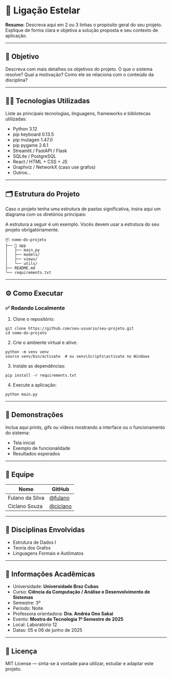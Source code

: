 # 🚀 Ligação Estelar

**Resumo:** Descreva aqui em 2 ou 3 linhas o propósito geral do seu projeto. Explique de forma clara e objetiva a solução proposta e seu contexto de aplicação.

---

## 🎯 Objetivo

Descreva com mais detalhes os objetivos do projeto. O que o sistema resolve? Qual a motivação? Como ele se relaciona com o conteúdo da disciplina?

---

## 👨‍💻 Tecnologias Utilizadas

Liste as principais tecnologias, linguagens, frameworks e bibliotecas utilizadas:

- Python 3.12
- pip keyboard 0.13.5
- pip mutagen  1.47.0
- pip pygame   2.6.1
- Streamlit / FastAPI / Flask
- SQLite / PostgreSQL
- React / HTML + CSS + JS
- Graphviz / NetworkX (caso use grafos)
- Outros...


---

## 🗂️ Estrutura do Projeto

Caso o projeto tenha uma estrutura de pastas significativa, insira aqui um diagrama com os diretórios principais:

A estrutura a seguir é um exemplo. Vocês devem usar a estrutura do seu projeto obrigatóriamente. 
```
📦 nome-do-projeto
├── 📁 app
│   ├── main.py
│   ├── models/
│   ├── views/
│   └── utils/
├── README.md
└── requirements.txt
```

---

## ⚙️ Como Executar

### ✅ Rodando Localmente

1. Clone o repositório:

```
git clone https://github.com/seu-usuario/seu-projeto.git
cd nome-do-projeto
```

2. Crie o ambiente virtual e ative:

```
python -m venv venv
source venv/bin/activate  # ou venv\Scripts\activate no Windows
```

3. Instale as dependências:

```
pip install -r requirements.txt
```

4. Execute a aplicação:

```
python main.py
```

---

## 📸 Demonstrações

Inclua aqui prints, gifs ou vídeos mostrando a interface ou o funcionamento do sistema:

- Tela inicial
- Exemplo de funcionalidade
- Resultados esperados

---

## 👥 Equipe

| Nome | GitHub |
|------|--------|
| Fulano da Silva | [@fulano](https://github.com/fulano) |
| Ciclano Souza | [@ciclano](https://github.com/ciclano) |

---

## 🧠 Disciplinas Envolvidas

- Estrutura de Dados I
- Teoria dos Grafos
- Linguagens Formais e Autômatos

---

## 🏫 Informações Acadêmicas

- Universidade: **Universidade Braz Cubas**
- Curso: **Ciência da Computação / Análise e Desenvolvimento de Sistemas**
- Semestre: 3º
- Período: Noite
- Professora orientadora: **Dra. Andréa Ono Sakai**
- Evento: **Mostra de Tecnologia 1º Semestre de 2025**
- Local: Laboratório 12
- Datas: 05 e 06 de junho de 2025

---

## 📄 Licença

MIT License — sinta-se à vontade para utilizar, estudar e adaptar este projeto.
